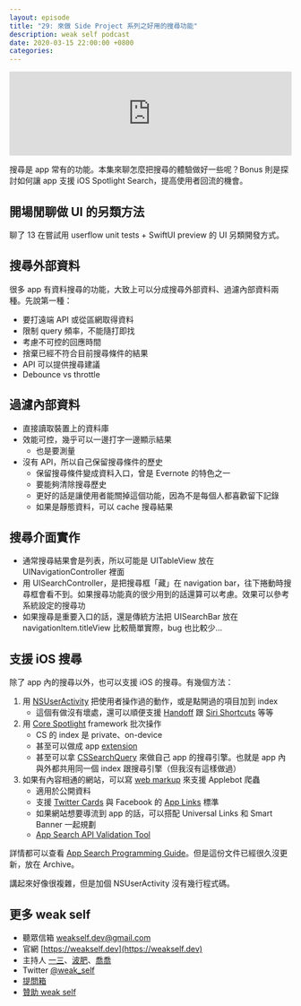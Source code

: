 ```yaml
---
layout: episode
title: "29: 來做 Side Project 系列之好用的搜尋功能"
description: weak self podcast
date: 2020-03-15 22:00:00 +0800
categories: 
---
```

<iframe src="https://www.listennotes.com/embedded/e/53aa285b61694b71ba42150df140fb69/" width="100%" style="width: 1px; min-width: 100%;" frameborder="0" scrolling="no" loading="lazy"></iframe>

搜尋是 app 常有的功能。本集來聊怎麼把搜尋的體驗做好一些呢？Bonus 則是探討如何讓 app 支援 iOS Spotlight Search，提高使用者回流的機會。

## 開場閒聊做 UI 的另類方法

聊了 13 在嘗試用 userflow unit tests + SwiftUI preview 的 UI 另類開發方式。

## 搜尋外部資料

很多 app 有資料搜尋的功能，大致上可以分成搜尋外部資料、過濾內部資料兩種。先說第一種：

* 要打遠端 API 或從區網取得資料
* 限制 query 頻率，不能隨打即找
* 考慮不可控的回應時間
* 捨棄已經不符合目前搜尋條件的結果
* API 可以提供搜尋建議
* Debounce vs throttle

## 過濾內部資料

* 直接讀取裝置上的資料庫
* 效能可控，幾乎可以一邊打字一邊顯示結果
    * 也是要測量
* 沒有 API，所以自己保留搜尋條件的歷史
    * 保留搜尋條件變成資料入口，曾是 Evernote 的特色之一
    * 要能夠清除搜尋歷史
    * 更好的話是讓使用者能關掉這個功能，因為不是每個人都喜歡留下記錄
    * 如果是靜態資料，可以 cache 搜尋結果

## 搜尋介面實作

* 通常搜尋結果會是列表，所以可能是 UITableView 放在 UINavigationController 裡面
* 用 UISearchController，是把搜尋框「藏」在 navigation bar，往下捲動時搜尋框會看不到。如果搜尋功能真的很少用到的話還算可以考慮。效果可以參考系統設定的搜尋功
* 如果搜尋是重要入口的話，還是傳統方法把 UISearchBar 放在 navigationItem.titleView 比較簡單實際，bug 也比較少...

## 支援 iOS 搜尋

除了 app 內的搜尋以外，也可以支援 iOS 的搜尋。有幾個方法：

1. 用 [NSUserActivity](https://developer.apple.com/documentation/foundation/nsuseractivity) 把使用者操作過的動作，或是點開過的項目加到 index
    - 這個有做沒有壞處，還可以順便支援 [Handoff](https://developer.apple.com/library/archive/documentation/UserExperience/Conceptual/Handoff/AdoptingHandoff/AdoptingHandoff.html) 跟 [Siri Shortcuts](https://developer.apple.com/documentation/sirikit/donating_shortcuts) 等等
2. 用 [Core Spotlight](https://developer.apple.com/documentation/corespotlight) framework 批次操作
    - CS 的 index 是 private、on-device
    - 甚至可以做成 app [extension](https://developer.apple.com/documentation/corespotlight/csindexextensionrequesthandler)
    - 甚至可以拿 [CSSearchQuery](https://developer.apple.com/documentation/corespotlight/cssearchquery) 來做自己 app 的搜尋引擎。也就是 app 內與外都共用同一個 index 跟搜尋引擎（但我沒有這樣做過）
3. 如果有內容相通的網站，可以寫 [web markup](https://developer.apple.com/library/archive/documentation/General/Conceptual/AppSearch/WebContent.html#//apple_ref/doc/uid/TP40016308-CH8-SW1) 來支援 Applebot 爬蟲
    - 適用於公開資料
    - 支援 [Twitter Cards](https://dev.twitter.com/cards/mobile) 與 Facebook 的 [App Links](https://developers.facebook.com/docs/applinks) 標準
    - 如果網站想要導流到 app 的話，可以搭配 Universal Links 和 Smart Banner 一起規劃
    - [App Search API Validation Tool](https://search.developer.apple.com/appsearch-validation-tool)

詳情都可以查看 [App Search Programming Guide](https://developer.apple.com/library/archive/documentation/General/Conceptual/AppSearch/index.html)。但是這份文件已經很久沒更新，放在 Archive。

講起來好像很複雜，但是加個 NSUserActivity 沒有幾行程式碼。

## 更多 weak self

* 聽眾信箱 [weakself.dev@gmail.com](mailto:weakself.dev@gmail.com)
* 官網 [https://weakself.dev](https://weakself.dev)
* 主持人 [一三](https://twitter.com/ethanhuang13)、[波肥](https://twitter.com/PofatTseng)、[喬喬](https://twitter.com/joe_trash_talk)
* Twitter [@weak_self](https://twitter.com/weak_self)
* [提問箱](https://peing.net/zh-TW/weak_self)
* [贊助 weak self](https://weakself.dev/#donation)